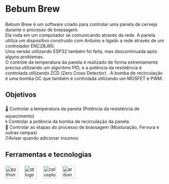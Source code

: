 <h1 align="left">Bebum Brew</h1>

###

<p align="left">Bebum Brew é um software criado para controlar uma panela de cerveja durante o processo de brassagem.<br>Ela roda em um computador se comunicando através da rede. A panela utiliza um dispositivo construído com Arduíno e ligado a rede através de um controlador ENC28J60. <br>Uma versão utilizando ESP32 também foi feita, mas descontinuada após alguns problemas. <br>O controle da temperatura da panela é realizado de forma extremamente precisa utilizando um algoritmo PID, e a potência da resistência é controlada utilizando ZCD (Zero Cross Detector) . A bomba de recirculação é uma bomba DC que também é controlada utilizando um MOSFET e PWM.</p>

###

<h2 align="left">Objetivos</h2>

###

<p align="left">🌡️ Controlar a temperatura da panela (Potência da resistência de aquecimento)<br>🌀 Controlar a potência da bomba de recirculação da panela<br>📝 Controlar as etapas do processo de brassagem (Mosturação, Fervura e outras rampas)<br>⏰Avisar quando adicionar insumos</p>

###

<h2 align="left">Ferramentas e tecnologias</h2>

###

<div align="left">
  <img src="https://cdn.jsdelivr.net/gh/devicons/devicon/icons/python/python-original.svg" height="40" alt="python logo"  />
  <img width="12" />
  <img src="https://cdn.jsdelivr.net/gh/devicons/devicon/icons/qt/qt-original.svg" height="40" alt="qt logo"  />
  <img width="12" />
  <img src="https://cdn.jsdelivr.net/gh/devicons/devicon/icons/cplusplus/cplusplus-original.svg" height="40" alt="cplusplus logo"  />
  <img width="12" />
  <img src="https://cdn.jsdelivr.net/gh/devicons/devicon/icons/arduino/arduino-original.svg" height="40" alt="arduino logo"  />
</div>

###
